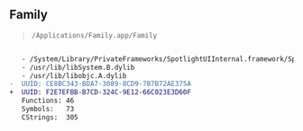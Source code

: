 ## Family

> `/Applications/Family.app/Family`

```diff

   - /System/Library/PrivateFrameworks/SpotlightUIInternal.framework/SpotlightUIInternal
   - /usr/lib/libSystem.B.dylib
   - /usr/lib/libobjc.A.dylib
-  UUID: CE8BC343-BDA7-3089-8CD9-7B7B72AE375A
+  UUID: F2E7EFBB-B7CD-324C-9E12-66C023E3D60F
   Functions: 46
   Symbols:   73
   CStrings:  305

```
